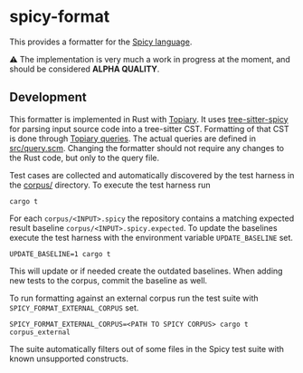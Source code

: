 # spicy-format

This provides a formatter for the [Spicy
language](https://docs.zeek.org/projects/spicy/en/latest/).

⚠ The implementation is very much a work in progress at the moment, and should
be considered **ALPHA QUALITY**.

## Development

This formatter is implemented in Rust with
[Topiary](https://github.com/tweag/topiary). It uses
[tree-sitter-spicy](https://github.com/bbannier/tree-sitter-spicy) for parsing
input source code into a tree-sitter CST. Formatting of that CST is done
through [Topiary queries](https://github.com/tweag/topiary#design). The actual
queries are defined in [src/query.scm](src/query.scm). Changing the formatter
should not require any changes to the Rust code, but only to the query file.

Test cases are collected and automatically discovered by the test harness in
the [corpus/](corpus/) directory. To execute the test harness run

```console
cargo t
```

For each `corpus/<INPUT>.spicy` the repository contains a matching expected
result baseline `corpus/<INPUT>.spicy.expected`. To update the baselines
execute the test harness with the environment variable `UPDATE_BASELINE` set.

```console
UPDATE_BASELINE=1 cargo t
```

This will update or if needed create the outdated baselines. When adding new
tests to the corpus, commit the baseline as well.

To run formatting against an external corpus run the test suite with
`SPICY_FORMAT_EXTERNAL_CORPUS` set.

```console
SPICY_FORMAT_EXTERNAL_CORPUS=<PATH TO SPICY CORPUS> cargo t corpus_external
```

The suite automatically filters out of some files in the Spicy test suite with
known unsupported constructs.
